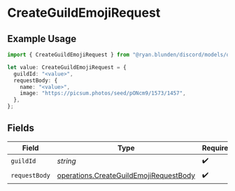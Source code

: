 # CreateGuildEmojiRequest

## Example Usage

```typescript
import { CreateGuildEmojiRequest } from "@ryan.blunden/discord/models/operations";

let value: CreateGuildEmojiRequest = {
  guildId: "<value>",
  requestBody: {
    name: "<value>",
    image: "https://picsum.photos/seed/pONcm9/1573/1457",
  },
};
```

## Fields

| Field                                                                                            | Type                                                                                             | Required                                                                                         | Description                                                                                      |
| ------------------------------------------------------------------------------------------------ | ------------------------------------------------------------------------------------------------ | ------------------------------------------------------------------------------------------------ | ------------------------------------------------------------------------------------------------ |
| `guildId`                                                                                        | *string*                                                                                         | :heavy_check_mark:                                                                               | N/A                                                                                              |
| `requestBody`                                                                                    | [operations.CreateGuildEmojiRequestBody](../../models/operations/createguildemojirequestbody.md) | :heavy_check_mark:                                                                               | N/A                                                                                              |